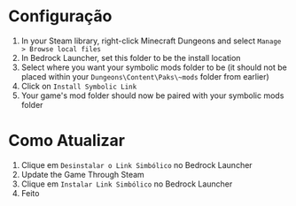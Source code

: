 ﻿# Configuração
1. In your Steam library, right-click Minecraft Dungeons and select `Manage > Browse local files`
2. In Bedrock Launcher, set this folder to be the install location
3. Select where you want your symbolic mods folder to be (it should not be placed within your `Dungeons\Content\Paks\~mods` folder from earlier)
4. Click on `Install Symbolic Link`
5. Your game's mod folder should now be paired with your symbolic mods folder

# Como Atualizar
1. Clique em `Desinstalar o Link Simbólico` no Bedrock Launcher
2. Update the Game Through Steam
3. Clique em `Instalar Link Simbólico` no Bedrock Launcher
4. Feito